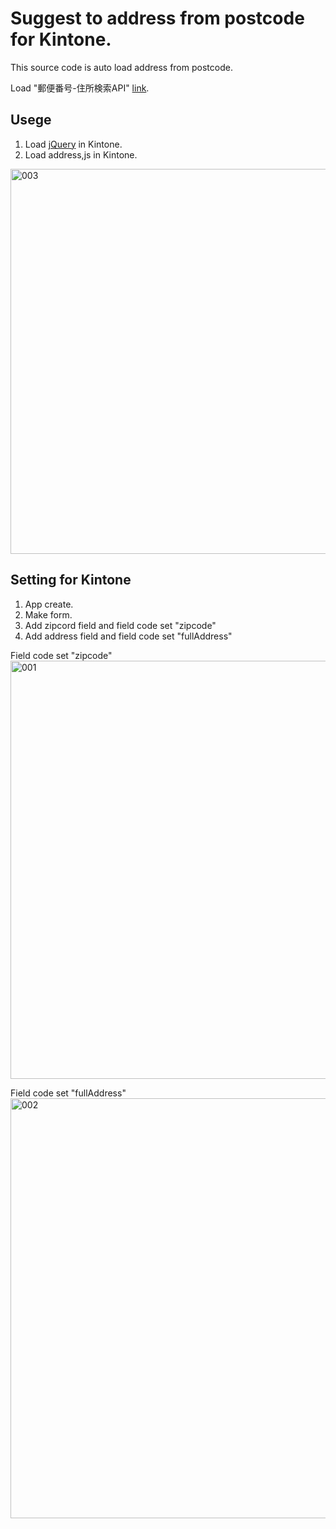 # Suggest to address from postcode for Kintone.

This source code is auto load address from postcode.

Load "郵便番号-住所検索API" [link](https://zipaddress.net/).

## Usege

1. Load [jQuery](https://releases.jquery.com/) in Kintone.
2. Load address,js in Kintone.

<img width="616" alt="003" src="https://github.com/user-attachments/assets/a5443582-e2c6-45f7-8b37-cf152e31a397">


## Setting for Kintone

1. App create.
2. Make form.
3. Add zipcord field and field code set "zipcode"
4. Add address field and field code set "fullAddress"

Field code set "zipcode"
<img width="669" alt="001" src="https://github.com/user-attachments/assets/2f8dbe56-01a6-47c6-86e3-e3c1d66e57ad">

Field code set "fullAddress"
<img width="672" alt="002" src="https://github.com/user-attachments/assets/66a9b7ad-4569-4408-80cb-2a4699e29347">
